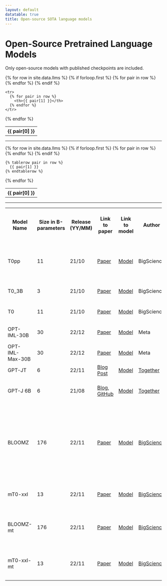```yaml
---
layout: default
datatable: true
title: Open-source SOTA language models
---
```


# Open-Source Pretrained Language Models

Only open-source models with published checkpoints are included.

<table>
  {% for row in site.data.llms %}
    {% if forloop.first %}
    <tr>
      {% for pair in row %}
        <th>{{ pair[0] }}</th>
      {% endfor %}
    </tr>
    {% endif %}

    <tr>
      {% for pair in row %}
        <th>{{ pair[1] }}</th>
      {% endfor %}
    </tr>
  {% endfor %}
</table>

----
<table>
  {% for row in site.data.llms %}
    {% if forloop.first %}
    <tr>
      {% for pair in row %}
        <th>{{ pair[0] }}</th>
      {% endfor %}
    </tr>
    {% endif %}

    {% tablerow pair in row %}
      {{ pair[1] }}
    {% endtablerow %}
  {% endfor %}
</table>

----


<table class="display">
<tr>
  <th>Model Name</th>
  <th>Size in B-parameters</th>
  <th>Release (YY/MM)</th>
  <th>Link to paper</th>
  <th>Link to model</th>
  <th>Author</th>
  <th>Architecture</th>
  <th>English-only/Multilingual</th>
  <th>Commercial use (Don't trust me ask a lawyer!)</th>
  <th>Random comment</th>
</tr>
<tr>
  <td>T0pp</td>
  <td>11</td>
  <td>21/10</td>
  <td><a href="https://arxiv.org/abs/2110.08207">Paper</a></td>
  <td><a href="https://huggingface.co/bigscience/T0pp">Model</a></td>
  <td>BigScience</td>
  <td>Encoder-Decoder</td>
  <td>English</td>
  <td><a href="https://github.com/bigscience-workshop/t-zero/blob/master/LICENSE">✅</a></td>
  <td>First open-source real competitor to GPT-3. Change my mind!</td>
</tr>
<tr>
  <td>T0_3B</td>
  <td>3</td>
  <td>21/10</td>
  <td><a href="https://arxiv.org/abs/2110.08207">Paper</a></td>
  <td><a href="https://huggingface.co/bigscience/T0_3B">Model</a></td>
  <td>BigScience</td>
  <td>Encoder-Decoder</td>
  <td>English</td>
  <td><a href="https://github.com/bigscience-workshop/t-zero/blob/master/LICENSE">✅</a></td>
  <td>Like T0pp but smaller and not better</td>
</tr>
<tr>
  <td>T0</td>
  <td>11</td>
  <td>21/10</td>
  <td><a href="https://arxiv.org/abs/2110.08207">Paper</a></td>
  <td><a href="https://huggingface.co/bigscience/T0">Model</a></td>
  <td>BigScience</td>
  <td>Encoder-Decoder</td>
  <td>English</td>
  <td><a href="https://github.com/bigscience-workshop/t-zero/blob/master/LICENSE">✅</a></td>
  <td>Like T0pp but not smaller and not better</td>
</tr>
<tr>
  <td>OPT-IML-30B</td>
  <td>30</td>
  <td>22/12</td>
  <td><a href="https://arxiv.org/abs/2212.12017">Paper</a></td>
  <td><a href="https://github.com/facebookresearch/metaseq/tree/main/projects/OPT-IML">Model</a></td>
  <td>Meta</td>
  <td>Decoder-only</td>
  <td>English (?)</td>
  <td>❌</td>
  <td>December 2022 is a crazy month</td>
</tr>
<tr>
  <td>OPT-IML-Max-30B</td>
  <td>30</td>
  <td>22/12</td>
  <td><a href="https://arxiv.org/abs/2212.12017">Paper</a></td>
  <td><a href="https://github.com/facebookresearch/metaseq/tree/main/projects/OPT-IML">Model</a></td>
  <td>Meta</td>
  <td>Decoder-only</td>
  <td>English (?)</td>
  <td>❌</td>
  <td>Like OPT-IML-30B but morer tasks</td>
</tr>

<tr>
  <td>GPT-JT</td>
  <td>6</td>
  <td>22/11</td>
  <td><a href="https://www.together.xyz/blog/releasing-v1-of-gpt-jt-powered-by-open-source-ai">Blog Post</a></td>
  <td><a href="https://huggingface.co/togethercomputer/GPT-JT-6B-v1">Model</a></td>
  <td><a href="https://www.together.xyz/">Together</a></td>
  <td>Decoder-only</td>
  <td>English</td>
  <td>❔</td>
  <td>They have an <a href="https://huggingface.co/spaces/togethercomputer/GPT-JT"> online demo</a></td>
</tr>

<tr>
  <td>GPT-J 6B</td>
  <td>6</td>
  <td>21/08</td>
  <td><a href="https://arankomatsuzaki.wordpress.com/2021/06/04/gpt-j/">Blog</a>, <a href="https://github.com/kingoflolz/mesh-transformer-jax">GitHub</a></td>
  <td><a href="https://huggingface.co/EleutherAI/gpt-j-6B">Model</a></td>
  <td><a href="https://www.together.xyz/">Together</a></td>
  <td>Decoder-only</td>
  <td>English</td>
  <td>✅</td>
  <td>More popular than T0pp for some reason. Go T5!</a></td>
</tr>

<tr>
  <td>BLOOMZ</td>
  <td>176</td>
  <td>22/11</td>
  <td><a href="https://arxiv.org/abs/2211.01786">Paper</a></td>
  <td><a href="https://huggingface.co/bigscience/bloomz">Model</a></td>
  <td><a href="https://bigscience.huggingface.co/">BigScience</a></td>
  <td>Decoder-only</td>
  <td>Multilingual</td>
  <td><a href="https://huggingface.co/spaces/bigscience/license">❔</a></td>
  <td>Run if on CPU if you want your eyes to bleed, and on GPU if you want your eyes to explode. Prefer BLOOMZ-mt for non-English prompts. </td>
</tr>

<tr>
  <td>mT0-xxl</td>
  <td>13</td>
  <td>22/11</td>
  <td><a href="https://arxiv.org/abs/2211.01786">Paper</a></td>
  <td><a href="https://huggingface.co/bigscience/mt0-xxl">Model</a></td>
  <td><a href="https://bigscience.huggingface.co/">BigScience</a></td>
  <td>Encoder-Decoder</td>
  <td>Multilingual</td>
  <td><a href="https://huggingface.co/spaces/bigscience/license">❔</a></td>
  <td>Prefer mT0-xxl-mt for non-English prompts. </td>
</tr>

<tr>
  <td>BLOOMZ-mt</td>
  <td>176</td>
  <td>22/11</td>
  <td><a href="https://arxiv.org/abs/2211.01786">Paper</a></td>
  <td><a href="https://huggingface.co/bigscience/bloomz-mt">Model</a></td>
  <td><a href="https://bigscience.huggingface.co/">BigScience</a></td>
  <td>Decoder-only</td>
  <td>Multilingual</td>
  <td><a href="https://huggingface.co/spaces/bigscience/license">❔</a></td>
  <td>Does "Crosslingual Generalization" means it also understands Klingon?</td>
</tr>

<tr>
  <td>mT0-xxl-mt</td>
  <td>13</td>
  <td>22/11</td>
  <td><a href="https://arxiv.org/abs/2211.01786">Paper</a></td>
  <td><a href="https://huggingface.co/bigscience/mt0-xxl-mt">Model</a></td>
  <td><a href="https://bigscience.huggingface.co/">BigScience</a></td>
  <td>Encoder-Decoder</td>
  <td>Multilingual</td>
  <td><a href="https://huggingface.co/spaces/bigscience/license">❔</a></td>
  <td>I can't undertand how BigScience isn't better-known.</td>
</tr>

</table>

